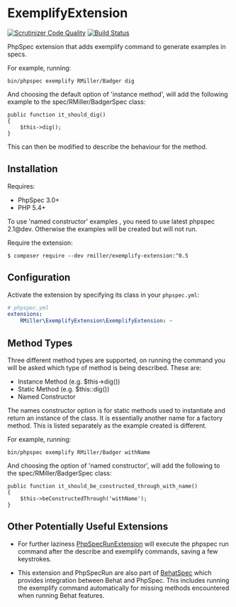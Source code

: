 ExemplifyExtension
==================

[![Scrutinizer Code Quality](https://scrutinizer-ci.com/g/richardmiller/ExemplifyExtension/badges/quality-score.png?b=master)](https://scrutinizer-ci.com/g/richardmiller/ExemplifyExtension/?branch=master)
[![Build Status](https://scrutinizer-ci.com/g/richardmiller/ExemplifyExtension/badges/build.png?b=master)](https://scrutinizer-ci.com/g/richardmiller/ExemplifyExtension/build-status/master)

PhpSpec extension that adds exemplify command to generate examples in specs.

For example, running:

```
bin/phpspec exemplify RMiller/Badger dig
```

And choosing the default option of 'instance method', will add the following example
to the spec/RMiller/BadgerSpec class:

```
public function it_should_dig()
{
    $this->dig();
}
```

This can then be modified to describe the behaviour for the method.

## Installation

Requires:

* PhpSpec 3.0+
* PHP 5.4+

To use 'named constructor' examples , you need to use latest phpspec 2.1@dev.
Otherwise the examples will be created but will not run.

Require the extension:

```
$ composer require --dev rmiller/exemplify-extension:^0.5
```

## Configuration

Activate the extension by specifying its class in your `phpspec.yml`:

```yaml
# phpspec.yml
extensions:
    RMiller\ExemplifyExtension\ExemplifyExtension: ~
```

## Method Types

Three different method types are supported, on running the command you will be
asked which type of method is being described. These are:

* Instance Method (e.g. $this->dig())
* Static Method (e.g. $this::dig())
* Named Constructor

The names constructor option is for static methods used to instantiate and return
an instance of the class. It is essentially another name for a factory method. This
is listed separately as the example created is different.

For example, running:

```
bin/phpspec exemplify RMiller/Badger withName
```

And choosing the option of 'named constructor', will add the following
to the spec/RMiller/BadgerSpec class:

```
public function it_should_be_constructed_through_with_name()
{
    $this->beConstructedThrough('withName');
}
```

## Other Potentially Useful Extensions

* For further laziness [PhpSpecRunExtension](https://github.com/richardmiller/PhpSpecRunExtension)
will execute the phpspec run command after the describe and exemplify commands,
saving a few keystrokes.

* This extension and PhpSpecRun are also part of [BehatSpec](https://github.com/richardmiller/BehatSpec)
which provides integration between Behat and PhpSpec. This includes running the exemplify
command automatically for missing methods encountered when running Behat features.




